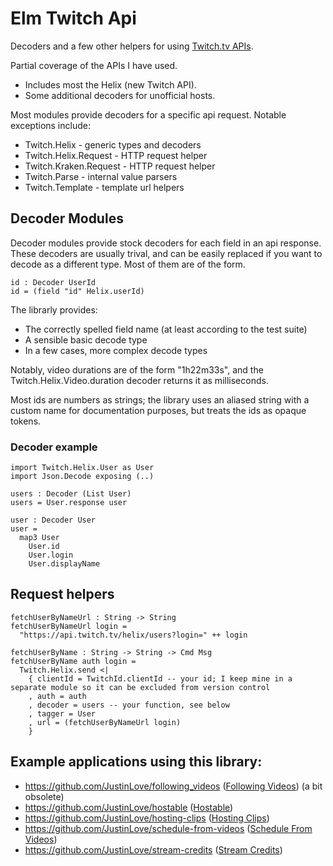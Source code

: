 # Elm Twitch Api

Decoders and a few other helpers for using [Twitch.tv APIs](https://dev.twitch.tv/docs/api/).

Partial coverage of the APIs I have used.

- Includes most the Helix (new Twitch API).
- Some additional decoders for unofficial hosts.

Most modules provide decoders for a specific api request. Notable exceptions include:

- Twitch.Helix - generic types and decoders
- Twitch.Helix.Request - HTTP request helper
- Twitch.Kraken.Request - HTTP request helper
- Twitch.Parse - internal value parsers
- Twitch.Template - template url helpers

## Decoder Modules

Decoder modules provide stock decoders for each field in an api response. These decoders are usually trival, and can be easily replaced if you want to decode as a different type. Most of them are of the form.

    id : Decoder UserId
    id = (field "id" Helix.userId)

The librarly provides:

- The correctly spelled field name (at least according to the test suite)
- A sensible basic decode type
- In a few cases, more complex decode types

Notably, video durations are of the form "1h22m33s", and the Twitch.Helix.Video.duration decoder returns it as milliseconds.

Most ids are numbers as strings; the library uses an aliased string with a custom name for documentation purposes, but treats the ids as opaque tokens.

### Decoder example

    import Twitch.Helix.User as User
    import Json.Decode exposing (..)

    users : Decoder (List User)
    users = User.response user

    user : Decoder User
    user =
      map3 User
        User.id
        User.login
        User.displayName

## Request helpers

    fetchUserByNameUrl : String -> String
    fetchUserByNameUrl login =
      "https://api.twitch.tv/helix/users?login=" ++ login

    fetchUserByName : String -> String -> Cmd Msg
    fetchUserByName auth login =
      Twitch.Helix.send <|
        { clientId = TwitchId.clientId -- your id; I keep mine in a separate module so it can be excluded from version control
        , auth = auth
        , decoder = users -- your function, see below
        , tagger = User
        , url = (fetchUserByNameUrl login)
        }

## Example applications using this library:

- https://github.com/JustinLove/following_videos ([Following Videos](https://wondible.com/following_videos/)) (a bit obsolete)
- https://github.com/JustinLove/hostable ([Hostable](https://wondible.com/hostable/))
- https://github.com/JustinLove/hosting-clips ([Hosting Clips](https://wondible.com/hosting-clips/))
- https://github.com/JustinLove/schedule-from-videos ([Schedule From Videos](https://wondible.com/schedule-from-videos/))
- https://github.com/JustinLove/stream-credits ([Stream Credits](https://wondible.com/stream-credits/))

